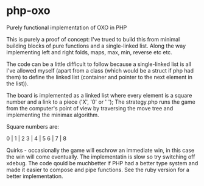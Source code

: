 # php-oxo
Purely functional implementation of OXO in PHP

This is purely a proof of concept: I've trued to build this from minimal building blocks of pure functions and a single-linked list. Along the way implementing left and right folds, maps, max, min, reverse etc etc.

The code can be a little difficult to follow because a single-linked list is all I've allowed myself (apart from a class (which would be a struct if php had them) to define the linked list (container and pointer to the next element in the list)).

The board is implemented as a linked list where every element is a square number and a link to a piece ('X', '0' or ' ');
The strategy.php runs the game from the computer's point of view by traversing the move tree and implementing the minimax algorithm.

Square numbers are:

0 | 1 | 2
3 | 4 | 5
6 | 7 | 8

Quirks - occasionally the game will eschrow an immediate win, in this case the win will come eventually.
The implementatin is slow so try switching off xdebug.
The code qould be muchbetter if PHP had a better type system and made it easier to compose and pipe functions. See the ruby version for a better implementation.
